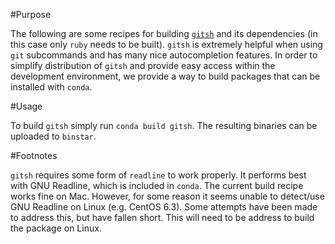 #Purpose

The following are some recipes for building [`gitsh`]( https://github.com/thoughtbot/gitsh ) and its dependencies (in this case only `ruby` needs to be built). `gitsh` is extremely helpful when using `git` subcommands and has many nice autocompletion features. In order to simplify distribution of `gitsh` and provide easy access within the development environment, we provide a way to build packages that can be installed with `conda`.


#Usage

To build `gitsh` simply run `conda build gitsh`. The resulting binaries can be uploaded to `binstar`.


#Footnotes

`gitsh` requires some form of `readline` to work properly. It performs best with GNU Readline, which is included in `conda`. The current build recipe works fine on Mac. However, for some reason it seems unable to detect/use GNU Readline on Linux (e.g. CentOS 6.3). Some attempts have been made to address this, but have fallen short. This will need to be address to build the package on Linux.
